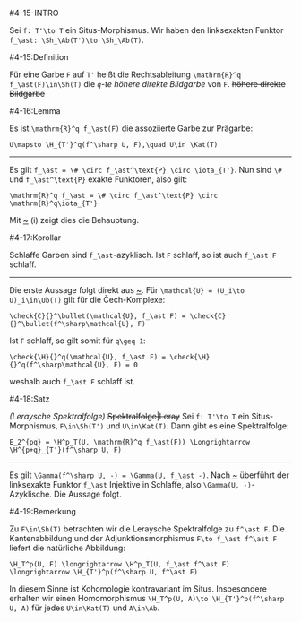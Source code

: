 #4-15-INTRO

Sei `f: T'\to T` ein Situs-Morphismus. Wir haben den linksexakten Funktor `f_\ast: \Sh_\Ab(T')\to \Sh_\Ab(T)`.

#4-15:Definition

Für eine Garbe `F` auf `T'` heißt die Rechtsableitung `\mathrm{R}^q f_\ast(F)\in\Sh(T)` die *`q`-te höhere direkte Bildgarbe* von `F`. ~~höhere direkte Bildgarbe~~

#4-16:Lemma

Es ist `\mathrm{R}^q f_\ast(F)` die assoziierte Garbe zur Prägarbe:

    U\mapsto \H_{T'}^q(f^\sharp U, F),\quad U\in \Kat(T)

---

Es gilt `f_\ast = \# \circ f_\ast^\text{P} \circ \iota_{T'}`. Nun sind `\#` und `f_\ast^\text{P}` exakte Funktoren, also gilt:

    \mathrm{R}^q f_\ast = \# \circ f_\ast^\text{P} \circ \mathrm{R}^q\iota_{T'}

Mit [~](#4-4) (i) zeigt dies die Behauptung.

#4-17:Korollar

Schlaffe Garben sind `f_\ast`-azyklisch. Ist `F` schlaff, so ist auch `f_\ast F` schlaff.

---

Die erste Aussage folgt direkt aus [~](#4-16). Für `\mathcal{U} = (U_i\to U)_i\in\Ub(T)` gilt für die Čech-Komplexe:

    \check{C}{}^\bullet(\mathcal{U}, f_\ast F) = \check{C}{}^\bullet(f^\sharp\mathcal{U}, F)

Ist `F` schlaff, so gilt somit für `q\geq 1`:

    \check{\H}{}^q(\mathcal{U}, f_\ast F) = \check{\H}{}^q(f^\sharp\mathcal{U}, F) = 0

weshalb auch `f_\ast F` schlaff ist.

#4-18:Satz

*(Leraysche Spektralfolge)* ~~Spektralfolge|Leray~~ Sei `f: T'\to T` ein Situs-Morphismus, `F\in\Sh(T')` und `U\in\Kat(T)`. Dann gibt es eine Spektralfolge:

    E_2^{pq} = \H^p_T(U, \mathrm{R}^q f_\ast(F)) \Longrightarrow \H^{p+q}_{T'}(f^\sharp U, F)

---

Es gilt `\Gamma(f^\sharp U, -) = \Gamma(U, f_\ast -)`. Nach [~](#4-17) überführt der linksexakte Funktor `f_\ast` Injektive in Schlaffe, also `\Gamma(U, -)`-Azyklische. Die Aussage folgt.

#4-19:Bemerkung

Zu `F\in\Sh(T)` betrachten wir die Leraysche Spektralfolge zu `f^\ast F`. Die Kantenabbildung und der Adjunktionsmorphismus `F\to f_\ast f^\ast F` liefert die natürliche Abbildung:

    \H_T^p(U, F) \longrightarrow \H^p_T(U, f_\ast f^\ast F) \longrightarrow \H_{T'}^p(f^\sharp U, f^\ast F)

In diesem Sinne ist Kohomologie kontravariant im Situs. Insbesondere erhalten wir einen Homomorphismus `\H_T^p(U, A)\to \H_{T'}^p(f^\sharp U, A)` für jedes `U\in\Kat(T)` und `A\in\Ab`.
